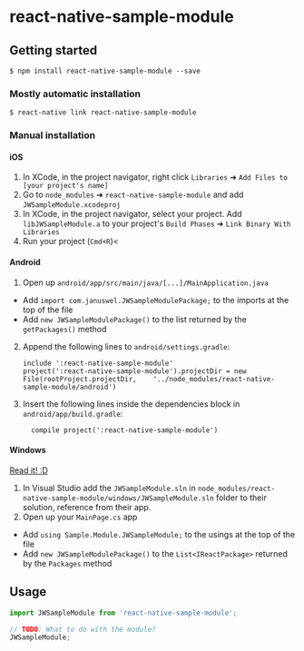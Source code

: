 # react-native-sample-module

## Getting started

`$ npm install react-native-sample-module --save`

### Mostly automatic installation

`$ react-native link react-native-sample-module`

### Manual installation


#### iOS

1. In XCode, in the project navigator, right click `Libraries` ➜ `Add Files to [your project's name]`
2. Go to `node_modules` ➜ `react-native-sample-module` and add `JWSampleModule.xcodeproj`
3. In XCode, in the project navigator, select your project. Add `libJWSampleModule.a` to your project's `Build Phases` ➜ `Link Binary With Libraries`
4. Run your project (`Cmd+R`)<

#### Android

1. Open up `android/app/src/main/java/[...]/MainApplication.java`
  - Add `import com.januswel.JWSampleModulePackage;` to the imports at the top of the file
  - Add `new JWSampleModulePackage()` to the list returned by the `getPackages()` method
2. Append the following lines to `android/settings.gradle`:
  	```
  	include ':react-native-sample-module'
  	project(':react-native-sample-module').projectDir = new File(rootProject.projectDir, 	'../node_modules/react-native-sample-module/android')
  	```
3. Insert the following lines inside the dependencies block in `android/app/build.gradle`:
  	```
      compile project(':react-native-sample-module')
  	```

#### Windows
[Read it! :D](https://github.com/ReactWindows/react-native)

1. In Visual Studio add the `JWSampleModule.sln` in `node_modules/react-native-sample-module/windows/JWSampleModule.sln` folder to their solution, reference from their app.
2. Open up your `MainPage.cs` app
  - Add `using Sample.Module.JWSampleModule;` to the usings at the top of the file
  - Add `new JWSampleModulePackage()` to the `List<IReactPackage>` returned by the `Packages` method


## Usage
```javascript
import JWSampleModule from 'react-native-sample-module';

// TODO: What to do with the module?
JWSampleModule;
```
  